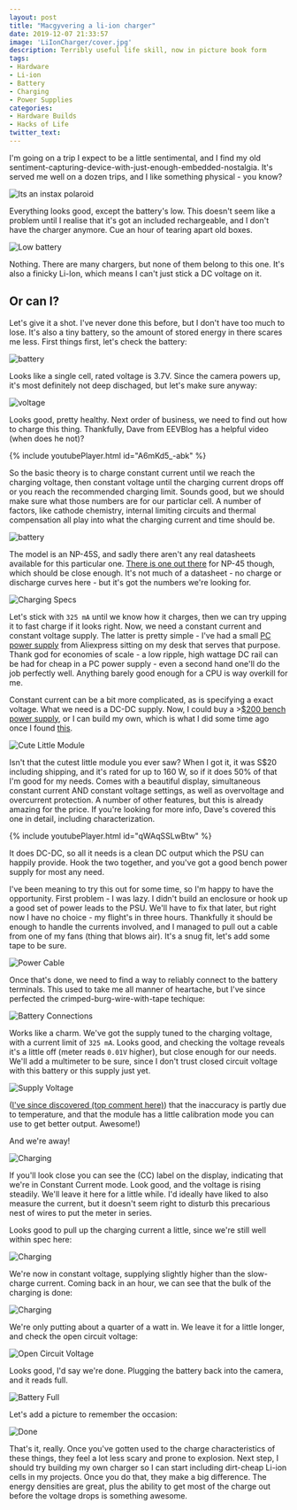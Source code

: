 ```yaml
---
layout: post
title: "Macgyvering a li-ion charger"
date: 2019-12-07 21:33:57
image: 'LiIonCharger/cover.jpg'
description: Terribly useful life skill, now in picture book form
tags:
- Hardware
- Li-ion
- Battery
- Charging
- Power Supplies
categories:
- Hardware Builds
- Hacks of Life
twitter_text:
---
```


I'm going on a trip I expect to be a little sentimental, and I find my old sentiment-capturing-device-with-just-enough-embedded-nostalgia. It's served me well on a dozen trips, and I like something physical - you know?

![Its an instax polaroid]({{site.url}}/assets/img/LiIonCharger/camera.jpg)

Everything looks good, except the battery's low. This doesn't seem like a problem until I realise that it's got an included rechargeable, and I don't have the charger anymore. Cue an hour of tearing apart old boxes.

![Low battery]({{site.url}}/assets/img/LiIonCharger/lowbattery.jpg)

Nothing. There are many chargers, but none of them belong to this one. It's also a finicky Li-Ion, which means I can't just stick a DC voltage on it.

## Or can I?

Let's give it a shot. I've never done this before, but I don't have too much to lose. It's also a tiny battery, so the amount of stored energy in there scares me less. First things first, let's check the battery:

![battery]({{site.url}}/assets/img/LiIonCharger/firstbattery.jpg)

Looks like a single cell, rated voltage is 3.7V. Since the camera powers up, it's most definitely not deep dischaged, but let's make sure anyway:

![voltage]({{site.url}}/assets/img/LiIonCharger/batteryvoltage.jpg)

Looks good, pretty healthy. Next order of business, we need to find out how to charge this thing. Thankfully, Dave from EEVBlog has a helpful video (when does he not)?

{% include youtubePlayer.html id="A6mKd5_-abk" %}

So the basic theory is to charge constant current until we reach the charging voltage, then constant voltage until the charging current drops off or you reach the recommended charging limit. Sounds good, but we should make sure what those numbers are for our particlar cell. A number of factors, like cathode chemistry, internal limiting circuits and thermal compensation all play into what the charging current and time should be.

![battery]({{site.url}}/assets/img/LiIonCharger/secondbattery.jpg)

The model is an NP-45S, and sadly there aren't any real datasheets available for this particular one. [There is one out there](https://produktinfo.conrad.com/datenblaetter/1500000-1599999/001542320-da-01-en-ANSMANN_KAMERAAKKU_FUJFILM_NP_45.pdf) for NP-45 though, which should be close enough. It's not much of a datasheet - no charge or discharge curves here - but it's got the numbers we're looking for.

![Charging Specs]({{site.url}}/assets/img/LiIonCharger/chargingspecs.png)

Let's stick with `325 mA` until we know how it charges, then we can try upping it to fast charge if it looks right. Now, we need a constant current and constant voltage supply. The latter is pretty simple - I've had a small [PC power supply](https://www.lazada.sg/products/180w-htpc-power-supply-fsp180-50pla-small-1u-flex-computer-power-supply-small-desktop-computer-cash-register-i330156070-s707876141.html?spm=a2o42.searchlist.list.10.3e596b38NsDNEC&search=1) from Aliexpress sitting on my desk that serves that purpose. Thank god for economies of scale - a low ripple, high wattage DC rail can be had for cheap in a PC power supply - even a second hand one'll do the job perfectly well. Anything barely good enough for a CPU is way overkill for me.

Constant current can be a bit more complicated, as is specifying a exact voltage. What we need is a DC-DC supply. Now, I could buy a >[$200 bench power supply](https://www.lazada.sg/products/tenma-72-2550-bench-power-supply-dc-programmable-1-output-0-v-60-v-0-a-3-a-i242153278-s371382992.html?spm=a2o42.searchlist.list.23.4494727dK4itVO&search=1), or I can build my own, which is what I did some time ago once I found [this](https://rdtech.aliexpress.com/store/group/DPS-Programmble-control-power-supply/923042_508466030.html).

![Cute Little Module]({{site.url}}/assets/img/LiIonCharger/cutemodule.jpg)

Isn't that the cutest little module you ever saw? When I got it, it was S$20 including shipping, and it's rated for up to 160 W, so if it does 50% of that I'm good for my needs. Comes with a beautiful display, simultaneous constant current AND constant voltage settings, as well as overvoltage and overcurrent protection. A number of other features, but this is already amazing for the price. If you're looking for more info, Dave's covered this one in detail, including characterization.

{% include youtubePlayer.html id="qWAqSSLwBtw" %}

It does DC-DC, so all it needs is a clean DC output which the PSU can happily provide. Hook the two together, and you've got a good bench power supply for most any need.

I've been meaning to try this out for some time, so I'm happy to have the opportunity. First problem - I was lazy. I didn't build an enclosure or hook up a good set of power leads to the PSU. We'll have to fix that later, but right now I have no choice - my flight's in three hours. Thankfully it should be enough to handle the currents involved, and I managed to pull out a cable from one of my fans (thing that blows air). It's a snug fit, let's add some tape to be sure.

![Power Cable]({{site.url}}/assets/img/LiIonCharger/powercable.jpg)

Once that's done, we need to find a way to reliably connect to the battery terminals. This used to take me all manner of heartache, but I've since perfected the crimped-burg-wire-with-tape techique:

![Battery Connections]({{site.url}}/assets/img/LiIonCharger/batteryconnections.jpg)

Works like a charm. We've got the supply tuned to the charging voltage, with a current limit of `325 mA`. Looks good, and checking the voltage reveals it's a little off (meter reads `0.01V` higher), but close enough for our needs. We'll add a multimeter to be sure, since I don't trust closed circuit voltage with this battery or this supply just yet.

![Supply Voltage]({{site.url}}/assets/img/LiIonCharger/supplyvoltage.jpg)

([I've since discovered (top comment here)](https://www.youtube.com/watch?v=Cw2AjcczHg4)) that the inaccuracy is partly due to temperature, and that the module has a little calibration mode you can use to get better output. Awesome!)

And we're away!

![Charging]({{site.url}}/assets/img/LiIonCharger/charging.jpg)

If you'll look close you can see the (CC) label on the display, indicating that we're in Constant Current mode. Look good, and the voltage is rising steadily. We'll leave it here for a little while. I'd ideally have liked to also measure the current, but it doesn't seem right to disturb this precarious nest of wires to put the meter in series.

Looks good to pull up the charging current a little, since we're still well within spec here:

![Charging]({{site.url}}/assets/img/LiIonCharger/charging2.jpg)

We're now in constant voltage, supplying slightly higher than the slow-charge current. Coming back in an hour, we can see that the bulk of the charging is done:

![Charging]({{site.url}}/assets/img/LiIonCharger/charging3.jpg)

We're only putting about a quarter of a watt in. We leave it for a little longer, and check the open circuit voltage:

![Open Circuit Voltage]({{site.url}}/assets/img/LiIonCharger/opencircuit.jpg)

Looks good, I'd say we're done. Plugging the battery back into the camera, and it reads full.

![Battery Full]({{site.url}}/assets/img/LiIonCharger/fullbattery.jpg)

Let's add a picture to remember the occasion:

![Done]({{site.url}}/assets/img/LiIonCharger/done.jpg)

That's it, really. Once you've gotten used to the charge characteristics of these things, they feel a lot less scary and prone to explosion. Next step, I should try building my own charger so I can start including dirt-cheap Li-ion cells in my projects. Once you do that, they make a big difference. The energy densities are great, plus the ability to get most of the charge out before the voltage drops is something awesome.